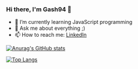 ### Hi there, I'm Gash94 👋

- 🌱 I’m currently learning JavaScript programming
- 💬 Ask me about everything ;)
- 📫 How to reach me: [LinkedIn](https://www.linkedin.com/in/pgasz/)

[![Anurag's GitHub stats](https://github-readme-stats.vercel.app/api?username=gash94)](https://github.com/anuraghazra/github-readme-stats)

[![Top Langs](https://github-readme-stats.vercel.app/api/top-langs/?username=gash94&layout=compact)](https://github.com/anuraghazra/github-readme-stats)
